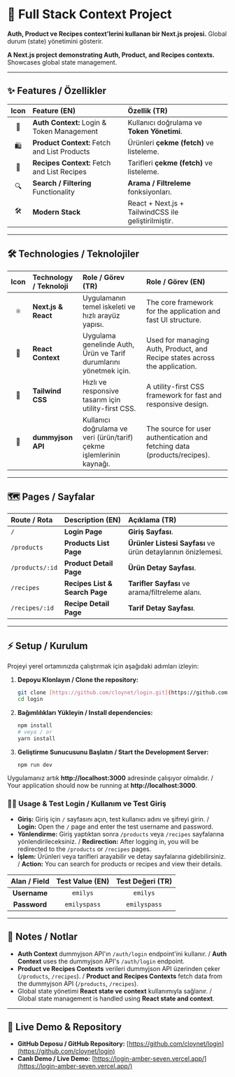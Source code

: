 # 🚀 Full Stack Context Project

**Auth, Product ve Recipes context’lerini kullanan bir Next.js projesi.** Global durum (state) yönetimini gösterir.

**A Next.js project demonstrating Auth, Product, and Recipes contexts.** Showcases global state management.

---

## ✨ Features / Özellikler

| Icon | Feature (EN) | Özellik (TR) |
| :---: | :--- | :--- |
| 🔑 | **Auth Context:** Login & Token Management | Kullanıcı doğrulama ve **Token Yönetimi**. |
| 🛍️ | **Product Context:** Fetch and List Products | Ürünleri **çekme (fetch)** ve listeleme. |
| 🍳 | **Recipes Context:** Fetch and List Recipes | Tarifleri **çekme (fetch)** ve listeleme. |
| 🔍 | **Search / Filtering** Functionality | **Arama / Filtreleme** fonksiyonları. |
| 🛠️ | **Modern Stack** | React + Next.js + TailwindCSS ile geliştirilmiştir. |

---

## 🛠️ Technologies / Teknolojiler

| Icon | Technology / Teknoloji | Role / Görev (TR) | Role / Görev (EN) |
| :---: | :--- | :--- | :--- |
| ⚛️ | **Next.js & React** | Uygulamanın temel iskeleti ve hızlı arayüz yapısı. | The core framework for the application and fast UI structure. |
| 🧩 | **React Context** | Uygulama genelinde Auth, Ürün ve Tarif durumlarını yönetmek için. | Used for managing Auth, Product, and Recipe states across the application. |
| 💨 | **Tailwind CSS** | Hızlı ve responsive tasarım için utility-first CSS. | A utility-first CSS framework for fast and responsive design. |
| 🔗 | **dummyjson API** | Kullanıcı doğrulama ve veri (ürün/tarif) çekme işlemlerinin kaynağı. | The source for user authentication and fetching data (products/recipes). |

---

## 🗺️ Pages / Sayfalar

| Route / Rota | Description (EN) | Açıklama (TR) |
| :--- | :--- | :--- |
| `/` | **Login Page** | **Giriş Sayfası**. |
| `/products` | **Products List Page** | **Ürünler Listesi Sayfası** ve ürün detaylarının önizlemesi. |
| `/products/:id` | **Product Detail Page** | **Ürün Detay Sayfası**. |
| `/recipes` | **Recipes List & Search Page** | **Tarifler Sayfası** ve arama/filtreleme alanı. |
| `/recipes/:id` | **Recipe Detail Page** | **Tarif Detay Sayfası**. |

---

## ⚡ Setup / Kurulum

Projeyi yerel ortamınızda çalıştırmak için aşağıdaki adımları izleyin:

1.  **Depoyu Klonlayın / Clone the repository:**
    ```bash
    git clone [https://github.com/cloynet/login.git](https://github.com/cloynet/login.git)
    cd login
    ```

2.  **Bağımlılıkları Yükleyin / Install dependencies:**
    ```bash
    npm install
    # veya / or
    yarn install
    ```

3.  **Geliştirme Sunucusunu Başlatın / Start the Development Server:**
    ```bash
    npm run dev
    ```

Uygulamanız artık **http://localhost:3000** adresinde çalışıyor olmalıdır. / Your application should now be running at **http://localhost:3000**.

### 🧑‍💻 Usage & Test Login / Kullanım ve Test Giriş

* **Giriş:** Giriş için `/` sayfasını açın, test kullanıcı adını ve şifreyi girin. / **Login:** Open the `/` page and enter the test username and password.
* **Yönlendirme:** Giriş yaptıktan sonra `/products` veya `/recipes` sayfalarına yönlendirileceksiniz. / **Redirection:** After logging in, you will be redirected to the `/products` or `/recipes` pages.
* **İşlem:** Ürünleri veya tarifleri arayabilir ve detay sayfalarına gidebilirsiniz. / **Action:** You can search for products or recipes and view their details.

| Alan / Field | **Test Value (EN)** | Test Değeri (TR) |
| :---: | :---: | :---: |
| **Username** | `emilys` | `emilys` |
| **Password** | `emilyspass` | `emilyspass` |

---

## 📌 Notes / Notlar

* **Auth Context** dummyjson API'ın `/auth/login` endpoint'ini kullanır. / **Auth Context** uses the dummyjson API's `/auth/login` endpoint.
* **Product ve Recipes Contexts** verileri dummyjson API üzerinden çeker (`/products`, `/recipes`). / **Product and Recipes Contexts** fetch data from the dummyjson API (`/products`, `/recipes`).
* Global state yönetimi **React state ve context** kullanımıyla sağlanır. / Global state management is handled using **React state and context**.

---

## 🔗 Live Demo & Repository

* **GitHub Deposu / GitHub Repository:** [https://github.com/cloynet/login](https://github.com/cloynet/login)
* **Canlı Demo / Live Demo:** [https://login-amber-seven.vercel.app/](https://login-amber-seven.vercel.app/)

